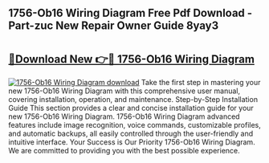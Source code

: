 ## 1756-Ob16 Wiring Diagram Free Pdf Download - Part-zuc New Repair Owner Guide 8yay3

# <h2><a href="http://dfrtpp.blite.top/?on=1756-Ob16+Wiring+Diagram">🔗Download New 👉🔴 1756-Ob16 Wiring Diagram</a></h2>

[![1756-Ob16 Wiring Diagram download](https://i.imgur.com/lujVjoI.png)](http://dfrtpp.blite.top/?on=1756-Ob16+Wiring+Diagram)
Take the first step in mastering your new 1756-Ob16 Wiring Diagram with this comprehensive user manual, covering installation, operation, and maintenance. Step-by-Step Installation Guide This section provides a clear and concise installation guide for your new 1756-Ob16 Wiring Diagram. 1756-Ob16 Wiring Diagram advanced features include image recognition, voice commands, customizable profiles, and automatic backups, all easily controlled through the user-friendly and intuitive interface. Your Success is Our Priority 1756-Ob16 Wiring Diagram. We are committed to providing you with the best possible experience.
